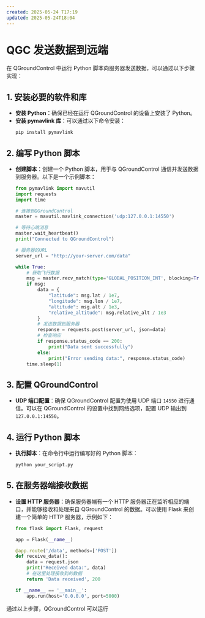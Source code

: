 ```yaml
---
created: 2025-05-24 T17:19
updated: 2025-05-24T18:04
---
```

# QGC 发送数据到远端

在 QGroundControl 中运行 Python 脚本向服务器发送数据，可以通过以下步骤实现：

## 1. 安装必要的软件和库
- **安装 Python**：确保已经在运行 QGroundControl 的设备上安装了 Python。
- **安装 pymavlink 库**：可以通过以下命令安装：
  ```bash
  pip install pymavlink
  ```

## 2. 编写 Python 脚本
- **创建脚本**：创建一个 Python 脚本，用于与 QGroundControl 通信并发送数据到服务器。以下是一个示例脚本：
  ```python
  from pymavlink import mavutil
  import requests
  import time
  
  # 连接到QGroundControl
  master = mavutil.mavlink_connection('udp:127.0.0.1:14550')
  
  # 等待心跳消息
  master.wait_heartbeat()
  print("Connected to QGroundControl")
  
  # 服务器的URL
  server_url = "http://your-server.com/data"
  
  while True:
      # 获取飞行数据
      msg = master.recv_match(type='GLOBAL_POSITION_INT', blocking=True)
      if msg:
          data = {
              "latitude": msg.lat / 1e7,
              "longitude": msg.lon / 1e7,
              "altitude": msg.alt / 1e3,
              "relative_altitude": msg.relative_alt / 1e3
          }
          # 发送数据到服务器
          response = requests.post(server_url, json=data)
          # 检查响应
          if response.status_code == 200:
              print("Data sent successfully")
          else:
              print("Error sending data:", response.status_code)
      time.sleep(1)
  ```

## 3. 配置 QGroundControl
- **UDP 端口配置**：确保 QGroundControl 配置为使用 UDP 端口 `14550` 进行通信。可以在 QGroundControl 的设置中找到网络选项，配置 UDP 输出到 `127.0.0.1:14550`。

## 4. 运行 Python 脚本
- **执行脚本**：在命令行中运行编写好的 Python 脚本：
  ```bash
  python your_script.py
  ```

## 5. 在服务器端接收数据
- **设置 HTTP 服务器**：确保服务器端有一个 HTTP 服务器正在监听相应的端口，并能够接收和处理来自 QGroundControl 的数据。可以使用 Flask 来创建一个简单的 HTTP 服务器，示例如下：
  ```python
  from flask import Flask, request
  
  app = Flask(__name__)
  
  @app.route('/data', methods=['POST'])
  def receive_data():
      data = request.json
      print("Received data:", data)
      # 在这里处理接收到的数据
      return 'Data received', 200
  
  if __name__ == '__main__':
      app.run(host='0.0.0.0', port=5000)
  ```

通过以上步骤，QGroundControl 可以运行